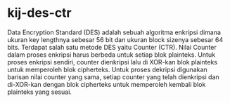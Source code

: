 # kij-des-ctr
Data Encryption Standard (DES) adalah sebuah algoritma enkripsi dimana ukuran key lengthnya sebesar 56 bit dan ukuran block sizenya sebesar 64 bits. Terdapat salah satu metode DES yaitu Counter (CTR). Nilai Counter dalam proses enkripsi harus berbeda untuk setiap blok plainteks. Untuk proses enkripsi sendiri, counter dienkripsi lalu di XOR-kan blok plainteks untuk memperoleh blok cipherteks. Untuk proses dekripsi digunakan barisan nilai counter yang sama, setiap counter yang telah dienkripsi dan di-XOR-kan dengan blok cipherteks untuk memperoleh kembali blok plainteks yang sesuai.
